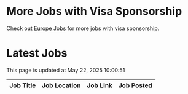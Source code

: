 # More Jobs with Visa Sponsorship

Check out [Europe Jobs](https://github.com/sureshparimi/europejobs#latest-jobs) for more jobs with visa sponsorship.

# Latest Jobs

This page is updated at May 22, 2025 10:00:51

| Job Title | Job Location | Job Link | Job Posted |
| --- | --- | --- | --- |

